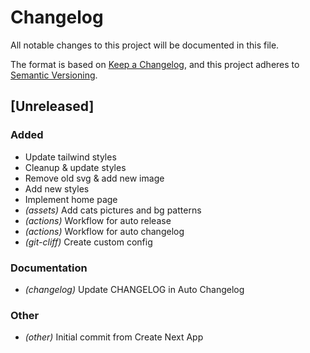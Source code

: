 # Changelog

All notable changes to this project will be documented in this file.

The format is based on [Keep a Changelog](https://keepachangelog.com),
and this project adheres to [Semantic Versioning](https://semver.org/).

## [Unreleased]

### Added

- Update tailwind styles
- Cleanup & update styles
- Remove old svg & add new image
- Add new styles
- Implement home page
- *(assets)* Add cats pictures and bg patterns
- *(actions)* Workflow for auto release
- *(actions)* Workflow for auto changelog
- *(git-cliff)* Create custom config

### Documentation

- *(changelog)* Update CHANGELOG in Auto Changelog

### Other

- *(other)* Initial commit from Create Next App

